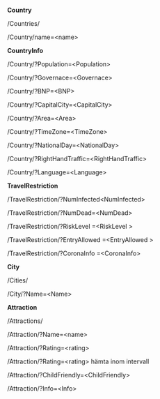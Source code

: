 **Country**

/Countries/

/Country/name=\<name>



**CountryInfo**

/Country/?Population=\<Population> 

/Country/?Governace=\<Governace> 

/Country/?BNP=\<BNP> 

/Country/?CapitalCity=\<CapitalCity> 

/Country/?Area=\<Area> 

/Country/?TimeZone=\<TimeZone> 

/Country/?NationalDay=\<NationalDay>

/Country/?RightHandTraffic=\<RightHandTraffic> 

/Country/?Language=\<Language> 



**TravelRestriction**

/TravelRestriction/?NumInfected\<NumInfected>

/TravelRestriction/?NumDead=\<NumDead>

/TravelRestriction/?RiskLevel  =\<RiskLevel >

/TravelRestriction/?EntryAllowed =\<EntryAllowed >

/TravelRestriction/?CoronaInfo =\<CoronaInfo>



**City**

/Cities/

/City/?Name=\<Name> 

 



**Attraction**

/Attractions/

/Attraction/?Name=\<name>

/Attraction/?Rating=\<rating>   

/Attraction/?Rating=\<rating>  hämta inom intervall 

/Attraction/?ChildFriendly=\<ChildFriendly>

/Attraction/?Info=\<Info>



